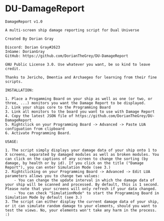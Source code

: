 # DU-DamageReport
	DamageReport v1.0

	A multi-screen ship damage reporting script for Dual Universe

    Created By Dorian Gray

    Discord: Dorian Gray#2623
    InGame: DorianGray
    GitHub: https://github.com/DorianTheGrey/DU-DamageReport

    GNU Public License 3.0. Use whatever you want, be so kind to leave credit.

    Thanks to Jericho, Dmentia and Archaegeo for learning from their fine scripts.

    INSTALLATION:

    1. Place a Progamming Board on your ship as well as one (or two, or three, ...) monitors you want the Damage Report to be displayed.
    2. Link your ships core to the Programming Board
    3. Link all monitors to the board you want to use with Damage Report
    4. Copy the latest JSON file of https://github.com/DorianTheGrey/DU-DamageReport
    5. Rightclick on your Programming Board -> Advanced -> Paste LUA configuation from clipboard
    6. Activate Programming Board.

    USAGE:

    1. The script simply displays your damage data of your ship onto 1 to X screens, separated by damaged modules as well as broken modules. You can click on the captions of any screen to change the sorting (by damage, by health or by id). If you click on the title ("Damage Report"), you can enter Simulation Mode (see 3.)
    2. Rightclicking on your Programming Board -> Advanced -> Edit LUA parameters allows you to change two values:
    	- You can change the update interval in which the damage data of your ship will be scanned and processed. By default, this is 1 second. Please note that your screens will only refresh if your data changed.
    	- You can check "SimulationMode" to start the Programming Board in Simulation Mode by default (see 3.)
    3. The script can either display the current damage data of your ship, or it can simulate random damage to your elements, should you want to test the views. No, your elements won't take any harm in the process. :)